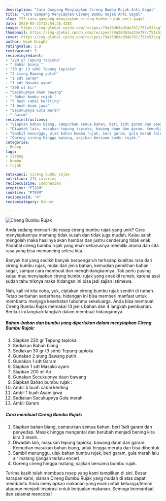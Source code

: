 ```yaml
---
description: "Cara Gampang Menyiapkan Cireng Bumbu Rujak Anti Gagal"
title: "Cara Gampang Menyiapkan Cireng Bumbu Rujak Anti Gagal"
slug: 273-cara-gampang-menyiapkan-cireng-bumbu-rujak-anti-gagal
date: 2020-05-21T15:54:28.428Z
image: https://img-global.cpcdn.com/recipes/79a20d63ad34e787/751x532cq70/cireng-bumbu-rujak-foto-resep-utama.jpg
thumbnail: https://img-global.cpcdn.com/recipes/79a20d63ad34e787/751x532cq70/cireng-bumbu-rujak-foto-resep-utama.jpg
cover: https://img-global.cpcdn.com/recipes/79a20d63ad34e787/751x532cq70/cireng-bumbu-rujak-foto-resep-utama.jpg
author: Noah Knight
ratingvalue: 3.9
reviewcount: 3
recipeingredient:
- "220 gr Tepung tapioka"
- " Bahan biang "
- "30 gr (3 sdm) Tepung tapioka"
- "2 siung Bawang putih"
- "1 sdt Garam"
- "1 sdt Masako ayam"
- "200 ml Air"
- "Secukupnya daun bawang"
- " Bahan bumbu rujak "
- "5 buah cabai keriting"
- "1 buah Asam jawa"
- "Secukupnya Gula merah"
- " Garam"
recipeinstructions:
- "Siapkan bahan biang, campurkan semua bahan, beri 1sdt garam dan penyedap. Masak hingga mengental dan berubah menjadi bening kira kira 3 menit."
- "Diwadah lain, masukan tepung tapioka, bawang daun dan garam. Kemudian masukan bahan biang, aduk hingga merata dan bisa dibentuk."
- "Sambil menunggu, ulek bahan bumbu rujak, beri garam, gula merah lalu air matang (jangan terlalu encer)"
- "Goreng cireng hingga matang, sajikan bersama bumbu rujak."
categories:
- Resep
tags:
- cireng
- bumbu
- rujak

katakunci: cireng bumbu rujak 
nutrition: 275 calories
recipecuisine: Indonesian
preptime: "PT28M"
cooktime: "PT59M"
recipeyield: "4"
recipecategory: Dinner

---
```



![Cireng Bumbu Rujak](https://img-global.cpcdn.com/recipes/79a20d63ad34e787/751x532cq70/cireng-bumbu-rujak-foto-resep-utama.jpg)

Anda sedang mencari ide resep cireng bumbu rujak yang unik? Cara menyiapkannya memang tidak susah dan tidak juga mudah. Kalau salah mengolah maka hasilnya akan hambar dan justru cenderung tidak enak. Padahal cireng bumbu rujak yang enak seharusnya memiliki aroma dan cita rasa yang bisa memancing selera kita.

Banyak hal yang sedikit banyak berpengaruh terhadap kualitas rasa dari cireng bumbu rujak, mulai dari jenis bahan, kemudian pemilihan bahan segar, sampai cara membuat dan menghidangkannya. Tak perlu pusing kalau mau menyiapkan cireng bumbu rujak yang enak di rumah, karena asal sudah tahu triknya maka hidangan ini bisa jadi sajian istimewa.




Nah, kali ini kita coba, yuk, ciptakan cireng bumbu rujak sendiri di rumah. Tetap berbahan sederhana, hidangan ini bisa memberi manfaat untuk membantu menjaga kesehatan tubuhmu sekeluarga. Anda bisa membuat Cireng Bumbu Rujak memakai 13 jenis bahan dan 4 langkah pembuatan. Berikut ini langkah-langkah dalam membuat hidangannya.

<!--inarticleads1-->

##### Bahan-bahan dan bumbu yang diperlukan dalam menyiapkan Cireng Bumbu Rujak:

1. Siapkan 220 gr Tepung tapioka
1. Sediakan  Bahan biang :
1. Sediakan 30 gr (3 sdm) Tepung tapioka
1. Gunakan 2 siung Bawang putih
1. Gunakan 1 sdt Garam
1. Siapkan 1 sdt Masako ayam
1. Siapkan 200 ml Air
1. Gunakan Secukupnya daun bawang
1. Siapkan  Bahan bumbu rujak :
1. Ambil 5 buah cabai keriting
1. Ambil 1 buah Asam jawa
1. Sediakan Secukupnya Gula merah
1. Ambil  Garam




<!--inarticleads2-->

##### Cara membuat Cireng Bumbu Rujak:

1. Siapkan bahan biang, campurkan semua bahan, beri 1sdt garam dan penyedap. Masak hingga mengental dan berubah menjadi bening kira kira 3 menit.
1. Diwadah lain, masukan tepung tapioka, bawang daun dan garam. Kemudian masukan bahan biang, aduk hingga merata dan bisa dibentuk.
1. Sambil menunggu, ulek bahan bumbu rujak, beri garam, gula merah lalu air matang (jangan terlalu encer)
1. Goreng cireng hingga matang, sajikan bersama bumbu rujak.




Terima kasih telah membaca resep yang kami tampilkan di sini. Besar harapan kami, olahan Cireng Bumbu Rujak yang mudah di atas dapat membantu Anda menyiapkan makanan yang enak untuk keluarga/teman ataupun menjadi inspirasi untuk berjualan makanan. Semoga bermanfaat dan selamat mencoba!
